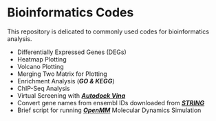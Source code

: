 # Bioinformatics Codes
This repository is delicated to commonly used codes for bioinformatics analysis.


* Differentially Expressed Genes (DEGs)
* Heatmap Plotting
* Volcano Plotting
* Merging Two Matrix for Plotting
* Enrichment Analysis (***GO & KEGG***)
* ChIP-Seq Analysis
* Virtual Screening with [***Autodock Vina***](https://vina.scripps.edu/)
* Convert gene names from ensembl IDs downloaded from [***STRING***](https://www.string-db.org/)
* Brief script for running [***OpenMM***](https://openmm.org/) Molecular Dynamics Simulation
